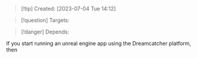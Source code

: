 
>[!tip] Created: [2023-07-04 Tue 14:12]

>[!question] Targets: 

>[!danger] Depends: 

If you start running an unreal engine app using the Dreamcatcher platform, then 